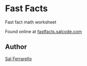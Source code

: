 # Fast Facts

Fast fact math worksheet

Found online at [fastfacts.salcode.com](http://fastfacts.salcode.com)

## Author

[Sal Ferrarello](https://salferrarello.com/)
